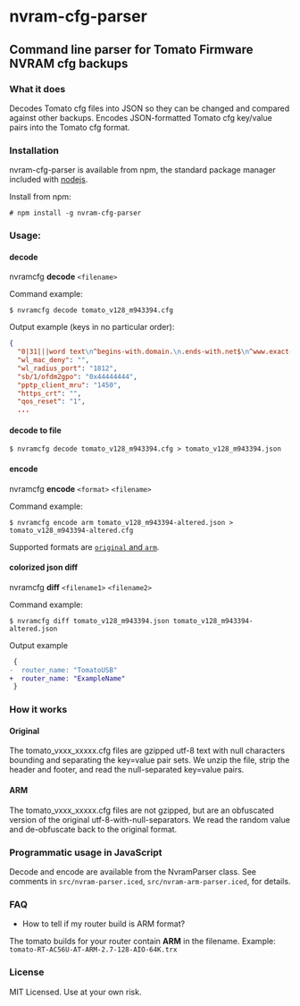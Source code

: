 # nvram-cfg-parser
## Command line parser for Tomato Firmware NVRAM cfg backups

### What it does

Decodes Tomato cfg files into JSON so they can be changed and compared against other backups.  Encodes JSON-formatted Tomato cfg key/value pairs into the Tomato cfg format.

### Installation

nvram-cfg-parser is available from npm, the standard package manager included with [nodejs](http://nodejs.org/download/).

Install from npm:

    # npm install -g nvram-cfg-parser

### Usage:

#### decode

nvramcfg **decode** `<filename>`

Command example:

    $ nvramcfg decode tomato_v128_m943394.cfg

Output example (keys in no particular order):

```json
{
  "0|31|||word text\n^begins-with.domain.\n.ends-with.net$\n^www.exact-domain.net$|0|exampl": "|1320|300|31|||word text\n^begins-with.domain.\n.ends-with.net$\n^www.exact-domain.net$|0|example",
  "wl_mac_deny": "",
  "wl_radius_port": "1812",
  "sb/1/ofdm2gpo": "0x44444444",
  "pptp_client_mru": "1450",
  "https_crt": "",
  "qos_reset": "1",
  ...
```

#### decode to file

    $ nvramcfg decode tomato_v128_m943394.cfg > tomato_v128_m943394.json

#### encode

nvramcfg **encode** `<format>` `<filename>`

Command example:

    $ nvramcfg encode arm tomato_v128_m943394-altered.json > tomato_v128_m943394-altered.cfg

Supported formats are [`original` and `arm`](#faq).


#### colorized json diff

nvramcfg **diff** `<filename1>` `<filename2>`

Command example:

    $ nvramcfg diff tomato_v128_m943394.json tomato_v128_m943394-altered.json

Output example

```diff
 {
-  router_name: "TomatoUSB"
+  router_name: "ExampleName"
 }
```

### How it works

#### Original

The tomato_vxxx_xxxxx.cfg files are gzipped utf-8 text with null characters bounding and separating the key=value pair sets.  We unzip the file, strip the header and footer, and read the null-separated key=value pairs.

#### ARM

The tomato_vxxx_xxxxx.cfg files are not gzipped, but are an obfuscated version of the original utf-8-with-null-separators.  We read the random value and de-obfuscate back to the original format.

### Programmatic usage in JavaScript

Decode and encode are available from the NvramParser class.  See comments in `src/nvram-parser.iced`, `src/nvram-arm-parser.iced`,  for details.

### FAQ

  * How to tell if my router build is ARM format?

  The tomato builds for your router contain **ARM** in the filename.  Example: `tomato-RT-AC56U-AT-ARM-2.7-128-AIO-64K.trx`

### License

MIT Licensed.  Use at your own risk.
